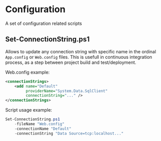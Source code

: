# Configuration

A set of configuration related scripts

## Set-ConnectionString.ps1

Allows to update any connection string with specific name in the ordinal `App.config` or `Web.config` files. This is usefull in continuous integration process, as a step between project build and test/deployment.

Web.config example:

```xml
<connectionStrings>
    <add name="Default"
         providerName="System.Data.SqlClient"
         connectionString="..." />
</connectionStrings>
```

Script usage example:

```powershell
Set-ConnectionString.ps1
    -fileName "Web.config"
    -connectionName "Default"
    -connectionString "Data Source=tcp:localhost..."
```